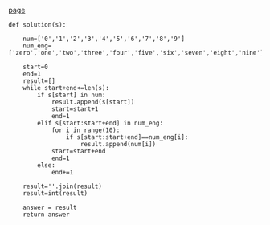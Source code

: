 [page](https://programmers.co.kr/learn/courses/30/lessons/81301)

    def solution(s):

        num=['0','1','2','3','4','5','6','7','8','9']
        num_eng=['zero','one','two','three','four','five','six','seven','eight','nine']

        start=0
        end=1
        result=[]
        while start+end<=len(s):
            if s[start] in num:
                result.append(s[start])
                start=start+1
                end=1
            elif s[start:start+end] in num_eng:
                for i in range(10):
                    if s[start:start+end]==num_eng[i]:
                        result.append(num[i])
                start=start+end
                end=1
            else:
                end+=1

        result=''.join(result)
        result=int(result)

        answer = result
        return answer
